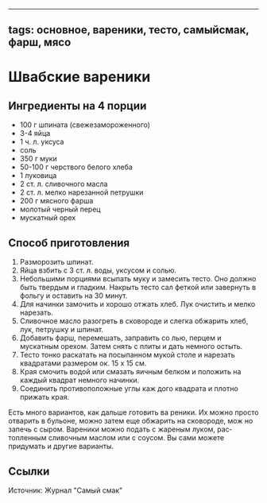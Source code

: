 ----
tags: основное, вареники, тесто, самыйсмак, фарш, мясо
----

# Швабские вареники

## Ингредиенты на 4 порции
- 100 г шпината (свежезамо­роженного)
- 3-4 яйца
- 1 ч. л. уксуса
- соль
- 350 г муки
- 50-100 г черствого белого хлеба
- 1 луковица
- 2 ст. л. сливочного масла
- 2 ст. л. мелко нарезанной петрушки
- 200 г мясного фарша
- молотый черный перец
- мускатный орех


## Способ приготовления
1. Разморозить шпинат.
2. Яйца взбить с 3 ст. л. воды, уксусом и солью.
3. Небольшими порциями всыпать муку и замесить тесто. Оно должно быть твердым и гладким. Накрыть тесто сал­ феткой или завернуть в фольгу и оставить на 30 минут.
4. Для начинки замочить и хорошо отжать хлеб. Лук очистить и мелко нарезать.
5. Сливочное масло разогреть в сковороде и слегка обжарить хлеб, лук, петрушку и шпинат.
6. Добавить фарш, перемешать, заправить со­ лью, перцем и мускатным орехом. Затем снять с плиты и дать немного ос­тыть.
7. Тесто тонко раскатать на посыпанном мукой столе и нарезать квадратами размером ок. 15 х 15 см.
8. Края смочить водой или смазать яичным белком и положить на каждый квадрат немного начинки.
9. Соединить противоположные углы каж­ дого квадрата и плотно прижать края.

Есть много вариантов, как дальше готовить ва­ реники. Их можно просто отварить в бульоне, можно затем еще обжарить на сковороде, мож­ но запечь с сыром.
Вареники можно подать с жареным луком, рас­ топленным сливочным маслом или с соусом.
Вы сами можете придумать и другие варианты.

## Ссылки
Источник: Журнал "Самый смак"